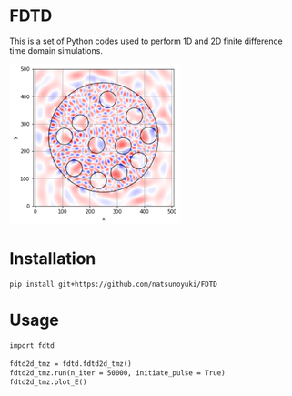 # FDTD 
This is a set of Python codes used to perform 1D and 2D finite difference time domain simulations.

<img src="https://github.com/natsunoyuki/FDTD/blob/main/images/tmz_2d.png?raw=True" alt="drawing" width=300/>

# Installation
```
pip install git+https://github.com/natsunoyuki/FDTD
```

# Usage
```
import fdtd

fdtd2d_tmz = fdtd.fdtd2d_tmz()
fdtd2d_tmz.run(n_iter = 50000, initiate_pulse = True)
fdtd2d_tmz.plot_E()
```
